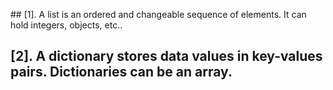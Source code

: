 ## [1]. A list is an ordered and changeable sequence of elements. It can hold integers, objects, etc.. 

## [2]. A dictionary stores data values in key-values pairs. Dictionaries can be an array.